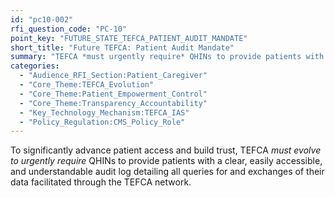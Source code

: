 ```yaml
---
id: "pc10-002"
rfi_question_code: "PC-10"
point_key: "FUTURE_STATE_TEFCA_PATIENT_AUDIT_MANDATE"
short_title: "Future TEFCA: Patient Audit Mandate"
summary: "TEFCA *must urgently require* QHINs to provide patients with clear, accessible audit logs of all data queries/exchanges via TEFCA."
categories:
  - "Audience_RFI_Section:Patient_Caregiver"
  - "Core_Theme:TEFCA_Evolution"
  - "Core_Theme:Patient_Empowerment_Control"
  - "Core_Theme:Transparency_Accountability"
  - "Key_Technology_Mechanism:TEFCA_IAS"
  - "Policy_Regulation:CMS_Policy_Role"
---
```

To significantly advance patient access and build trust, TEFCA *must evolve to urgently require* QHINs to provide patients with a clear, easily accessible, and understandable audit log detailing all queries for and exchanges of their data facilitated through the TEFCA network.
